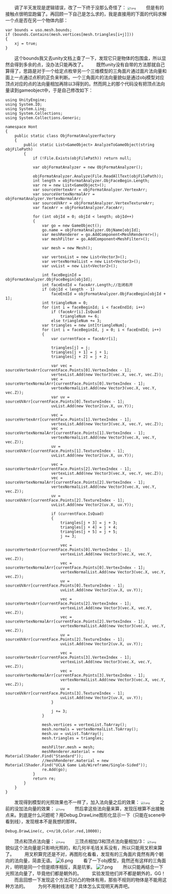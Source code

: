 &emsp;&emsp;调了半天发现是逻辑错误，改了一下终于没那么奇怪了：
<img src="https://i.loli.net/2018/11/14/5beb8ac20962b.png" alt="1.png" title="1.png" style="zoom:50%"/>
&emsp;&emsp;但是有的接触点很明显跑偏了。再回顾一下自己是怎么求的，我是直接用的下面的代码求解一个点是否在另一个物体内部：
```
var bounds = uso.mesh.bounds;
if (bounds.Contains(mesh.vertices[mesh.triangles[i+j]]))
{
    xj = true;
}

```
&emsp;&emsp;这个bounds我又去unity文档上查了一下，发现它只是物体的包围盒，所以显然会得到多余的点，没办法只能再改了。
&emsp;&emsp;既然unity没有自带的方法那就自己算得了，思路是对于一个给定点枚举另一个三维模型的三角面片通过面片法向量和面上一点通过点积的正负来判断。一个三角面片的法向量貌似是通过obj模型对应顶点对应的点的法向量相加再除以3得到的。然而网上的那个代码没有把顶点法向量读到gameobject中，于是自己修改如下：
```
using UnityEngine;
using System.IO;
using System.Linq;
using System.Collections;
using System.Collections.Generic;

namespace Hont
{
    public static class ObjFormatAnalyzerFactory
    {
        public static List<GameObject> AnalyzeToGameObject(string objFilePath)
        {
            if (!File.Exists(objFilePath)) return null;

            var objFormatAnalyzer = new ObjFormatAnalyzer();

            objFormatAnalyzer.Analyze(File.ReadAllText(objFilePath));
            int length = objFormatAnalyzer.ObjFaceBegin.Length;
            var re = new List<GameObject>();
            var sourceVertexArr = objFormatAnalyzer.VertexArr;
            var sourceVertexNormalArr = objFormatAnalyzer.VertexNormalArr;
            var sourceUVArr = objFormatAnalyzer.VertexTextureArr;
            var faceArr = objFormatAnalyzer.FaceArr;

            for (int objId = 0; objId < length; objId++)
            {
                var go = new GameObject();
                go.name = objFormatAnalyzer.ObjName[objId];
                var meshRenderer = go.AddComponent<MeshRenderer>();
                var meshFilter = go.AddComponent<MeshFilter>();

                var mesh = new Mesh();

                var vertexList = new List<Vector3>();
                var vertexNormalList = new List<Vector3>();
                var uvList = new List<Vector2>();

                int faceBeginId = objFormatAnalyzer.ObjFaceBegin[objId];
                int faceEndId = faceArr.Length;//左闭右开
                if (objId < length - 1)
                    faceEndId = objFormatAnalyzer.ObjFaceBegin[objId + 1];
                int triangleNum = 0;
                for (int i = faceBeginId; i < faceEndId; i++)
                    if (faceArr[i].IsQuad)
                        triangleNum += 6;
                    else triangleNum += 3;
                var triangles = new int[triangleNum];
                for (int i = faceBeginId, j = 0; i < faceEndId; i++)
                {
                    var currentFace = faceArr[i];

                    triangles[j] = j;
                    triangles[j + 1] = j + 1;
                    triangles[j + 2] = j + 2;
                    
                    var vec = sourceVertexArr[currentFace.Points[0].VertexIndex - 1];
                    vertexList.Add(new Vector3(vec.X, vec.Y, vec.Z));
                    vec = sourceVertexNormalArr[currentFace.Points[0].VertexIndex - 1];
                    vertexNormalList.Add(new Vector3(vec.X, vec.Y, vec.Z));
                    var uv = sourceUVArr[currentFace.Points[0].TextureIndex - 1];
                    uvList.Add(new Vector2(uv.X, uv.Y));

                    vec = sourceVertexArr[currentFace.Points[1].VertexIndex - 1];
                    vertexList.Add(new Vector3(vec.X, vec.Y, vec.Z));
                    vec = sourceVertexNormalArr[currentFace.Points[1].VertexIndex - 1];
                    vertexNormalList.Add(new Vector3(vec.X, vec.Y, vec.Z));
                    uv = sourceUVArr[currentFace.Points[1].TextureIndex - 1];
                    uvList.Add(new Vector2(uv.X, uv.Y));

                    vec = sourceVertexArr[currentFace.Points[2].VertexIndex - 1];
                    vertexList.Add(new Vector3(vec.X, vec.Y, vec.Z));
                    vec = sourceVertexNormalArr[currentFace.Points[2].VertexIndex - 1];
                    vertexNormalList.Add(new Vector3(vec.X, vec.Y, vec.Z));
                    uv = sourceUVArr[currentFace.Points[2].TextureIndex - 1];
                    uvList.Add(new Vector2(uv.X, uv.Y));

                    if (currentFace.IsQuad)
                    {
                        triangles[j + 3] = j + 3;
                        triangles[j + 4] = j + 4;
                        triangles[j + 5] = j + 5;
                        j += 3;

                        vec = sourceVertexArr[currentFace.Points[0].VertexIndex - 1];
                        vertexList.Add(new Vector3(vec.X, vec.Y, vec.Z));
                        vec = sourceVertexNormalArr[currentFace.Points[0].VertexIndex - 1];
                        vertexNormalList.Add(new Vector3(vec.X, vec.Y, vec.Z));
                        uv = sourceUVArr[currentFace.Points[0].TextureIndex - 1];
                        uvList.Add(new Vector2(uv.X, uv.Y));

                        vec = sourceVertexArr[currentFace.Points[2].VertexIndex - 1];
                        vertexList.Add(new Vector3(vec.X, vec.Y, vec.Z));
                        vec = sourceVertexNormalArr[currentFace.Points[2].VertexIndex - 1];
                        vertexNormalList.Add(new Vector3(vec.X, vec.Y, vec.Z));
                        uv = sourceUVArr[currentFace.Points[2].TextureIndex - 1];
                        uvList.Add(new Vector2(uv.X, uv.Y));

                        vec = sourceVertexArr[currentFace.Points[3].VertexIndex - 1];
                        vertexList.Add(new Vector3(vec.X, vec.Y, vec.Z));
                        vec = sourceVertexNormalArr[currentFace.Points[3].VertexIndex - 1];
                        vertexNormalList.Add(new Vector3(vec.X, vec.Y, vec.Z));
                        uv = sourceUVArr[currentFace.Points[3].TextureIndex - 1];
                        uvList.Add(new Vector2(uv.X, uv.Y));
                    }

                    j += 3;
                }

                mesh.vertices = vertexList.ToArray();
                mesh.normals = vertexNormalList.ToArray();
                mesh.uv = uvList.ToArray();
                mesh.triangles = triangles;

                meshFilter.mesh = mesh;
                meshRenderer.material = new Material(Shader.Find("Standard"));
                //meshRenderer.material = new Material(Shader.Find("UCLA Game Lab/Wireframe/Single-Sided"));                
                re.Add(go);
            }
            return re;
        }
    }
}
```
&emsp;&emsp;发现得到模型的光照效果也不一样了，加入法向量之后的效果：
<img src="https://i.loli.net/2018/11/14/5bebc0ba431c0.png" alt="2.png" title="2.png" style="zoom:50%"/>
&emsp;&emsp;之前的没加法向量的效果：
<img src="https://i.loli.net/2018/11/14/5bebc0ba41223.png" alt="3.png" title="3.png" style="zoom:50%"/>
&emsp;&emsp;然后拿这些法向量来算，发现压根算不出接触点来。到底是什么问题呢？用Debug.DrawLine图形化显示一下（只能在scene中看到线），发现根本不是我想的那样。
```
Debug.DrawLine(c, c+n/10,Color.red,10000);
```
&emsp;&emsp;顶点和顶点法向量：
<img src="https://i.loli.net/2018/11/14/5bebcb66a0a29.png" alt="4.png" title="4.png" style="zoom:50%"/>
&emsp;&emsp;三顶点相加/3和顶点法向量相加/3：
<img src="https://i.loli.net/2018/11/14/5bebcb667659a.png" alt="5.png" title="5.png" style="zoom:50%"/>
&emsp;&emsp;貌似这个法向量是只影响光照的，和几何半毛钱关系没有，所以只能用叉积来算了。
&emsp;&emsp;用叉积算完还是不对，再图形化看看，发现有的三角面片竟然有两个朝向的法向量，简直无语。
<img src="https://i.loli.net/2018/11/14/5bebd195c3a02.png" alt="6.png" title="6.png" />
&emsp;&emsp;看了一下obj模型，竟然还有这样的三角面片，明明是同一个但是顺序相反，真是坑爹。
<img src="https://i.loli.net/2018/11/14/5bebd1947bcdf.png" alt="7.png" title="7.png" />
&emsp;&emsp;所以只能再结合一下光照法向量了，毕竟他们都是朝外的。
&emsp;&emsp;实验发现他们并不都是朝外的，GG！
&emsp;&emsp;而且回想一下发现这个方法只对凸的物体有用，那些不规则的物体是不能用这种方法的。
&emsp;&emsp;为何不用射线法呢？具体怎么实现明天再弄吧。